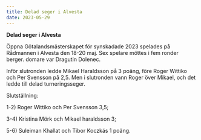 ```yaml
---
title: Delad seger i Alvesta
date: 2023-05-29
---
```


**Delad seger i Alvesta**

Öppna Götalandsmästerskapet för synskadade 2023 spelades på Rådmannen i
Alvesta den 18-20 maj. Sex spelare möttes i fem ronder berger. domare
var Dragutin Dolenec.

Inför slutronden ledde Mikael Haraldsson på 3 poäng, före Roger Wittiko
och Per Svensson på 2,5. Men i slutronden vann Roger över Mikael, och
det ledde till delad turneringsseger.

Slutställning:

1-2) Roger Wittiko och Per Svensson 3,5;

3-4) Kristina Mörk och Mikael haraldsson 3;

5-6) Suleiman Khallat och Tibor Koczkás 1 poäng.
